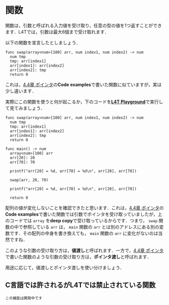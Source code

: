 <script src="https://cdn.lordicon.com/xdjxvujz.js"></script>

# 関数

関数は，引数と呼ばれる入力値を受け取り，任意の型の値を1つ返すことができます．L4Tでは，引数は最大6個まで受け取れます．

以下の関数を宣言したとしましょう．

```
func swap(array<num>[100] arr, num index1, num index2) -> num
  num tmp
  tmp: arr[index1]
  arr[index1]: arr[index2]
  arr[index2]: tmp
  return 0

```

これは，[4.4章 ポインタ](/types/ptr.html)の**Code examples**で書いた関数に似ていますが，実は少し違います．

実際にこの関数を使うと何が起こるか，下のコードを<a href="http://35.247.86.97/" target="_blank"><u>**L4T Playground**</u></a>で実行して見てみましょう．

```
func swap(array<num>[100] arr, num index1, num index2) -> num
  num tmp
  tmp: arr[index1]
  arr[index1]: arr[index2]
  arr[index2]: tmp
  return 0

func main() -> num
  array<num>[100] arr
  arr[20]: 20
  arr[70]: 70

  printf("arr[20] = %d, arr[70] = %d\n", arr[20], arr[70])

  swap(arr, 20, 70)

  printf("arr[20] = %d, arr[70] = %d\n", arr[20], arr[70])

  return 0

```

配列の値が変化しないことを確認できたと思います．これは，[4.4章 ポインタ](/types/ptr.html)の**Code examples**で書いた関数では引数でポインタを受け取っていましたが，上のコードでは `array` を**deep copy**で受け取っているからです．つまり， `swap` 関数の中で参照している `arr` は， `main` 関数の `arr` とは別のアドレスにある別の変数です．その配列の中身を書き換えても， `main` 関数の `arr` に変化がないのは当然ですね．

このような引数の受け取り方は，**値渡し**と呼ばれます．一方で，[4.4章 ポインタ](/types/ptr.html)で書いた関数のような引数の受け取り方は，**ポインタ渡し**と呼ばれます．

用途に応じて，値渡しとポインタ渡しを使い分けましょう．

## <lord-icon src="https://cdn.lordicon.com/giaigwkd.json" trigger="loop" delay="1000" style="height:2em"></lord-icon>C言語では許されるがL4Tでは禁止されている関数

<small>この機能は開発中です</small>


